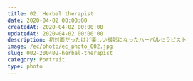 ```yaml
---
title: 02. Herbal therapist
date: 2020-04-02 00:00:00
createdAt: 2020-04-02 00:00:00
updatedAt: 2020-04-02 00:00:00
description: 初対面だったけど楽しい撮影になったハーバルセラピスト 
image: /ec/photo/ec_photo_002.jpg  
slug: 002-200402-herbal-therapist
category: Portrait
type: photo
---
```


<img src="https://portfolio.nnamm.com/_gallery/photo/002/img1.jpg" alt="" class="">
<img src="https://portfolio.nnamm.com/_gallery/photo/002/img2.jpg" alt="" class="">
<img src="https://portfolio.nnamm.com/_gallery/photo/002/img3.jpg" alt="" class="">
<img src="https://portfolio.nnamm.com/_gallery/photo/002/img4.jpg" alt="" class="">
<img src="https://portfolio.nnamm.com/_gallery/photo/002/img5.jpg" alt="" class="">
<img src="https://portfolio.nnamm.com/_gallery/photo/002/img6.jpg" alt="" class="">
<img src="https://portfolio.nnamm.com/_gallery/photo/002/img7.jpg" alt="" class="">
<img src="https://portfolio.nnamm.com/_gallery/photo/002/img8.jpg" alt="" class="">
<img src="https://portfolio.nnamm.com/_gallery/photo/002/img9.jpg" alt="" class="">
<img src="https://portfolio.nnamm.com/_gallery/photo/002/img10.jpg" alt="" class="">
